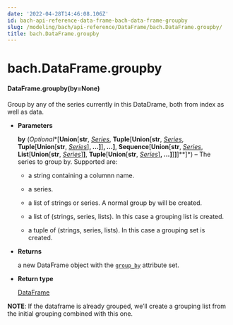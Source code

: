 ```yaml
---
date: '2022-04-28T14:46:08.106Z'
id: bach-api-reference-data-frame-bach-data-frame-groupby
slug: /modeling/bach/api-reference/DataFrame/bach.DataFrame.groupby/
title: bach.DataFrame.groupby
---
```


# bach.DataFrame.groupby


#### DataFrame.groupby(by=None)
Group by any of the series currently in this DataDrame, both from index as well as data.


* **Parameters**

    **by** (*Optional**[**Union**[**str**, *[*Series*](../Series/bach.Series/#bach.Series)*, **Tuple**[**Union**[**str**, *[*Series*](../Series/bach.Series/#bach.Series)*, **Tuple**[**Union**[**str**, *[*Series*](../Series/bach.Series/#bach.Series)*]**, **...**]**]**, **...**]**, **Sequence**[**Union**[**str**, *[*Series*](../Series/bach.Series/#bach.Series)*, **List**[**Union**[**str**, *[*Series*](../Series/bach.Series/#bach.Series)*]**]**, **Tuple**[**Union**[**str**, *[*Series*](../Series/bach.Series/#bach.Series)*]**, **...**]**]**]**]**]*) – The series to group by. Supported are:


    * a string containing a columnn name.


    * a series.


    * a list of strings or series. A normal group by will be created.


    * a list of (strings, series, lists). In this case a grouping list is created.


    * a tuple of (strings, series, lists). In this case a grouping set is created.




* **Returns**

    a new DataFrame object with the [`group_by`](bach.DataFrame.group-by/#bach.DataFrame.group-by) attribute set.



* **Return type**

    [DataFrame](bach.DataFrame/#bach.DataFrame)


**NOTE**: If the dataframe is already grouped, we’ll create a grouping list from the initial
grouping combined with this one.

<!-- !! processed by numpydoc !! -->
